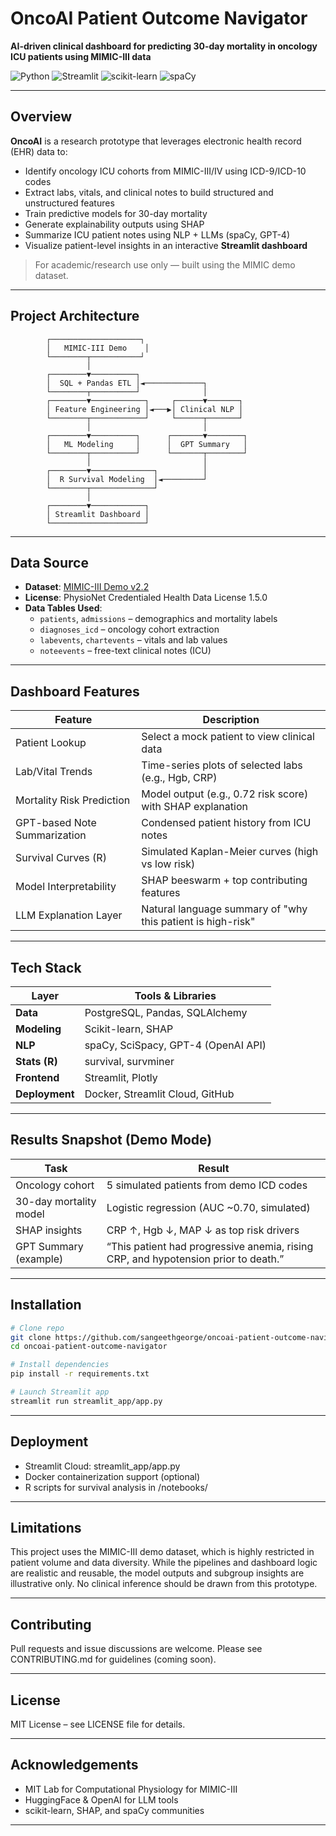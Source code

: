 # OncoAI Patient Outcome Navigator

**AI-driven clinical dashboard for predicting 30-day mortality in oncology ICU patients using MIMIC-III data**

![Python](https://img.shields.io/badge/Python-3.9+-blue.svg) ![Streamlit](https://img.shields.io/badge/Streamlit-App-green.svg) ![scikit-learn](https://img.shields.io/badge/sklearn-Model-orange.svg) ![spaCy](https://img.shields.io/badge/NLP-spaCy%20%7C%20GPT4-lightgrey.svg)

---

## Overview

**OncoAI** is a research prototype that leverages electronic health record (EHR) data to:

- Identify oncology ICU cohorts from MIMIC-III/IV using ICD-9/ICD-10 codes
- Extract labs, vitals, and clinical notes to build structured and unstructured features
- Train predictive models for 30-day mortality
- Generate explainability outputs using SHAP
- Summarize ICU patient notes using NLP + LLMs (spaCy, GPT-4)
- Visualize patient-level insights in an interactive **Streamlit dashboard**

> For academic/research use only — built using the MIMIC demo dataset.

---

## Project Architecture

```text
        ┌────────────────────┐
        │   MIMIC-III Demo    │
        └────────┬───────────┘
                 │
        ┌────────▼──────────┐
        │  SQL + Pandas ETL │◄─────────────┐
        └────────┬──────────┘              │
        ┌────────▼────────────┐     ┌──────▼───────┐
        │ Feature Engineering │◄───▶│ Clinical NLP │
        └────────┬────────────┘     └──────┬───────┘
                 │                         │
        ┌────────▼──────────┐      ┌───────▼────────┐
        │   ML Modeling     │      │  GPT Summary   │
        └────────┬──────────┘      └───────┬────────┘
                 │                         │
        ┌────────▼──────────────┐          │
        │  R Survival Modeling  │◄─────────┘
        └────────┬──────────────┘
                 │
        ┌────────▼────────────┐
        │ Streamlit Dashboard │
        └─────────────────────┘
```
---

## Data Source

- **Dataset**: [MIMIC-III Demo v2.2](https://physionet.org/content/MIMIC-III-demo/2.2/)
- **License**: PhysioNet Credentialed Health Data License 1.5.0
- **Data Tables Used**:
  - `patients`, `admissions` – demographics and mortality labels
  - `diagnoses_icd` – oncology cohort extraction
  - `labevents`, `chartevents` – vitals and lab values
  - `noteevents` – free-text clinical notes (ICU)

---

## Dashboard Features

| Feature                             | Description |
|------------------------------------|-------------|
| Patient Lookup                  | Select a mock patient to view clinical data |
| Lab/Vital Trends                | Time-series plots of selected labs (e.g., Hgb, CRP) |
| Mortality Risk Prediction       | Model output (e.g., 0.72 risk score) with SHAP explanation |
| GPT-based Note Summarization   | Condensed patient history from ICU notes |
| Survival Curves (R)             | Simulated Kaplan-Meier curves (high vs low risk) |
| Model Interpretability          | SHAP beeswarm + top contributing features |
| LLM Explanation Layer           | Natural language summary of "why this patient is high-risk" |

---

## Tech Stack

| Layer              | Tools & Libraries |
|-------------------|-------------------|
| **Data**          | PostgreSQL, Pandas, SQLAlchemy |
| **Modeling**      | Scikit-learn, SHAP |
| **NLP**           | spaCy, SciSpacy, GPT-4 (OpenAI API) |
| **Stats (R)**     | survival, survminer |
| **Frontend**      | Streamlit, Plotly |
| **Deployment**    | Docker, Streamlit Cloud, GitHub |

---

## Results Snapshot (Demo Mode)

| Task                      | Result |
|---------------------------|--------|
| Oncology cohort           | 5 simulated patients from demo ICD codes |
| 30-day mortality model    | Logistic regression (AUC ~0.70, simulated) |
| SHAP insights             | CRP ↑, Hgb ↓, MAP ↓ as top risk drivers |
| GPT Summary (example)     | “This patient had progressive anemia, rising CRP, and hypotension prior to death.” |

---

## Installation

```bash
# Clone repo
git clone https://github.com/sangeethgeorge/oncoai-patient-outcome-navigator.git
cd oncoai-patient-outcome-navigator

# Install dependencies
pip install -r requirements.txt

# Launch Streamlit app
streamlit run streamlit_app/app.py

```
---

## Deployment

- Streamlit Cloud: streamlit_app/app.py
- Docker containerization support (optional)
- R scripts for survival analysis in /notebooks/

---

## Limitations

This project uses the MIMIC-III demo dataset, which is highly restricted in patient volume and data diversity. While the pipelines and dashboard logic are realistic and reusable, the model outputs and subgroup insights are illustrative only. No clinical inference should be drawn from this prototype.

---

## Contributing

Pull requests and issue discussions are welcome. Please see CONTRIBUTING.md for guidelines (coming soon).

---

## License

MIT License – see LICENSE file for details.

---

## Acknowledgements

- MIT Lab for Computational Physiology for MIMIC-III
- HuggingFace & OpenAI for LLM tools
- scikit-learn, SHAP, and spaCy communities

---
